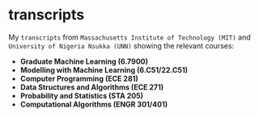 # transcripts
My `transcripts` from `Massachusetts Institute of Technology (MIT)` and `University of Nigeria Nsukka (UNN)` showing the relevant courses:
- **Graduate Machine Learning (6.7900)**
- **Modelling with Machine Learning (6.C51/22.C51)**
- **Computer Programming (ECE 281)**
- **Data Structures and Algorithms (ECE 271)**
- **Probability and Statistics (STA 205)**
- **Computational Algorithms (ENGR 301/401)**
